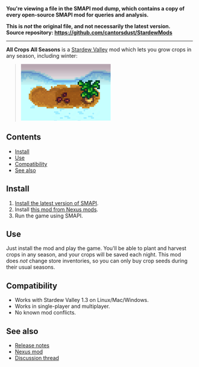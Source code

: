 **You're viewing a file in the SMAPI mod dump, which contains a copy of every open-source SMAPI mod
for queries and analysis.**

**This is _not_ the original file, and not necessarily the latest version.**  
**Source repository: https://github.com/cantorsdust/StardewMods**

----

**All Crops All Seasons** is a [Stardew Valley](http://stardewvalley.net/) mod which lets you grow
crops in any season, including winter:
> ![](screenshot.png)

## Contents
* [Install](#install)
* [Use](#use)
* [Compatibility](#compatibility)
* [See also](#see-also)

## Install
1. [Install the latest version of SMAPI](https://smapi.io).
2. Install [this mod from Nexus mods](https://www.nexusmods.com/stardewvalley/mods/170).
4. Run the game using SMAPI.

## Use
Just install the mod and play the game. You'll be able to plant and harvest crops in any season,
and your crops will be saved each night. This mod does _not_ change store inventories, so you can
only buy crop seeds during their usual seasons.

## Compatibility
* Works with Stardew Valley 1.3 on Linux/Mac/Windows.
* Works in single-player and multiplayer.
* No known mod conflicts.

## See also
* [Release notes](release-notes.md)
* [Nexus mod](https://www.nexusmods.com/stardewvalley/mods/170)
* [Discussion thread](https://community.playstarbound.com/threads/smapi-all-crops-all-seasons-plant-and-harvest-any-crop-in-any-season.108526/)
